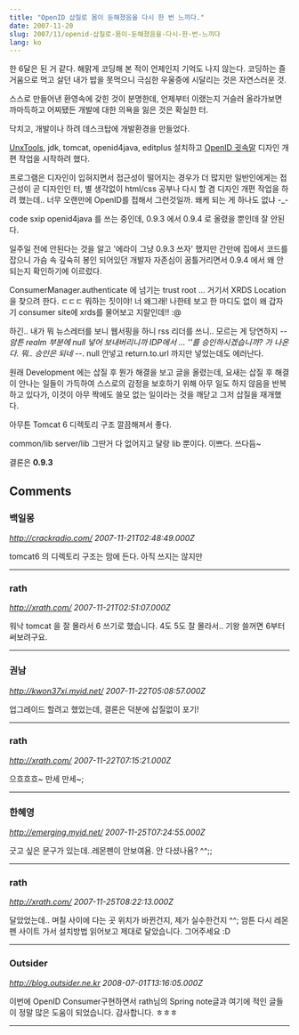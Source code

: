 ```yaml
---
title: "OpenID 삽질로 몸이 둔해졌음을 다시 한 번 느끼다."
date: 2007-11-20
slug: 2007/11/openid-삽질로-몸이-둔해졌음을-다시-한-번-느끼다
lang: ko
---
```


한 6달은 된 거 같다. 해맑게 코딩해 본 적이 언제인지 기억도 나지 않는다.
코딩하는 즐거움으로 먹고 살던 내가 밥을 못먹으니 극심한 우울증에 시달리는 것은 자연스러운 것.

스스로 만들어낸 환영속에 갖힌 것이 분명한데, 언제부터 이랬는지 거슬러 올라가보면 까마득하고 어찌됐든 개발에 대한 의욕을 잃은 것은 확실한 터.

닥치고, 개발이나 하려 데스크탑에 개발환경을 만들었다. 

[UnxTools](http://unxutils.sourceforge.net/), jdk, tomcat, openid4java, editplus 설치하고 [OpenID 귓속말](http://whisper.lab01.openmaru.com) 디자인 개편 작업을 시작하려 했다.

프로그램은 디자인이 입혀지면서 접근성이 떨어지는 경우가 더 많지만 일반인에게는 접근성이 곧 디자인인 터, 별 생각없이 html/css 공부나 다시 할 겸 디자인 개편 작업을 하려 했는데.. 너무 오랜만에 OpenID를 접해서 그런것일까. 왜케 되는 게 하나도 없냐 -_-

code sxip openid4java 를 쓰는 중인데, 0.9.3 에서 0.9.4 로 올렸을 뿐인데 잘 안된다.

일주일 전에 안된다는 것을 알고 '에라이 그냥 0.9.3 쓰자' 했지만 간만에 집에서 코드를 잡으니 가슴 속 깊숙히 봉인 되어있던 개발자 자존심이 꿈틀거리면서 0.9.4 에서 왜 안되는지 확인하기에 이르렀다. 

ConsumerManager.authenticate 에 넘기는 trust root ... 거기서 XRDS Location을 찾으려 한다. ㄷㄷㄷ 뭐하는 짓이야! 너 왜그래! 
나한테 보고 한 마디도 없이 왜 갑자기 consumer site에 xrds를 물어보고 지랄인데!! :@

하긴.. 내가 뭐 뉴스레터를 보니 웹서핑을 하니 rss 리더를 쓰니.. 모르는 게 당연하지 -_-
암튼 realm 부분에 null 넣어 보내버리니까 IDP에서 ... ''를 승인하시겠습니까? 가 나온다. 
뭐.. 승인은 되네 -_-. null 안넣고 return.to.url 까지만 넣었는데도 에러난다.

원래 Development 에는 삽질 후 뭔가 해결을 보고 글을 올렸는데,
요새는 삽질 후 해결이 안나는 일들이 가득하여 스스로의 감정을 보호하기 위해 아무 일도 하지 않음을 반복하고 있다가, 이것이 아무 짝에도 쓸모 없는 일이라는 것을 깨닫고 그저 삽질을 재개했다.

아무튼 Tomcat 6 디렉토리 구조 깔끔해져서 좋다.

common/lib server/lib 그딴거 다 없어지고 달랑 lib 뿐이다. 
이쁘다. 쓰다듬~

결론은 **0.9.3**

## Comments

### 백일몽
*http://crackradio.com/*
*2007-11-21T02:48:49.000Z*

tomcat6 의 디렉토리 구조는 맘에 든다. 아직 쓰지는 않지만

---

### rath
*http://xrath.com/*
*2007-11-21T02:51:07.000Z*

워낙 tomcat 을 잘 몰라서 6 쓰기로 했습니다. 4도 5도 잘 몰라서.. 기왕 쓸꺼면 6부터 써보려구요.

---

### 권남
*http://kwon37xi.myid.net/*
*2007-11-22T05:08:57.000Z*

업그레이드 할려고 했었는데, 결론은 덕분에 삽질없이 포기!

---

### rath
*http://xrath.com/*
*2007-11-22T07:15:21.000Z*

으흐흐흐~ 만세 만세~;

---

### 한혜영
*http://emerging.myid.net/*
*2007-11-25T07:24:55.000Z*

긋고 싶은 문구가 있는데..레몬펜이 안보여욤. 안 다셨나욤? ^^;;

---

### rath
*http://xrath.com/*
*2007-11-25T08:22:13.000Z*

달았었는데.. 며칠 사이에 다는 곳 위치가 바뀐건지, 제가 실수한건지 ^^; 암튼 다시 레몬펜 사이트 가서 설치방법 읽어보고 제대로 달았습니다. 그어주세요 :D

---

### Outsider
*http://blog.outsider.ne.kr*
*2008-07-01T13:16:05.000Z*

이번에 OpenID Consumer구현하면서 rath님의 Spring note글과 여기에 적인 글들이 정말 많은 도움이 되었습니다. 감사합니다. ㅎㅎㅎ

---

